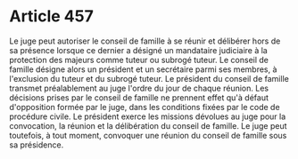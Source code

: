 # Article 457

Le juge peut autoriser le conseil de famille à se réunir et délibérer hors de sa présence lorsque ce dernier a désigné un mandataire judiciaire à la protection des majeurs comme tuteur ou subrogé tuteur. Le conseil de famille désigne alors un président et un secrétaire parmi ses membres, à l'exclusion du tuteur et du subrogé tuteur.   Le président du conseil de famille transmet préalablement au juge l'ordre du jour de chaque réunion.   Les décisions prises par le conseil de famille ne prennent effet qu'à défaut d'opposition formée par le juge, dans les conditions fixées par le code de procédure civile.   Le président exerce les missions dévolues au juge pour la convocation, la réunion et la délibération du conseil de famille. Le juge peut toutefois, à tout moment, convoquer une réunion du conseil de famille sous sa présidence.